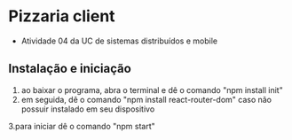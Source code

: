 
# Pizzaria client

- Atividade 04 da UC de sistemas distribuídos e mobile
## Instalação e iniciação

1. ao baixar o programa, abra o terminal e dê o comando "npm install init"
2. em seguida, dê o comando "npm install react-router-dom" caso não possuir instalado em seu dispositivo

3.para iniciar dê o comando "npm start"

